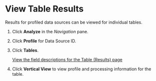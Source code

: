# View Table Results

Results for profiled data sources can be viewed for individual tables.

1.  Click **Analyze** in the *Navigation* pane.

2.  Click **Profile** for Data Source ID.

3.  Click **Tables**.
    
    [View the field descriptions for the Table (Results)
    page](../../../Platform/Common/Page_Desc/Table_Results_H.htm)

4.  Click **Vertical View** to view profile and processing information
    for the table.
